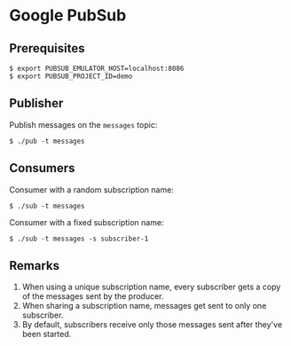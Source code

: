 # Google PubSub

## Prerequisites

```
$ export PUBSUB_EMULATOR_HOST=localhost:8086
$ export PUBSUB_PROJECT_ID=demo
```

## Publisher

Publish messages on the `messages` topic:

```
$ ./pub -t messages
```

## Consumers

Consumer with a random subscription name:

```
$ ./sub -t messages
```

Consumer with a fixed subscription name:

```
$ ./sub -t messages -s subscriber-1
```

## Remarks

1. When using a unique subscription name, every subscriber gets a copy of the
   messages sent by the producer.
2. When sharing a subscription name, messages get sent to only one subscriber.
3. By default, subscribers receive only those messages sent after they've been
   started.
